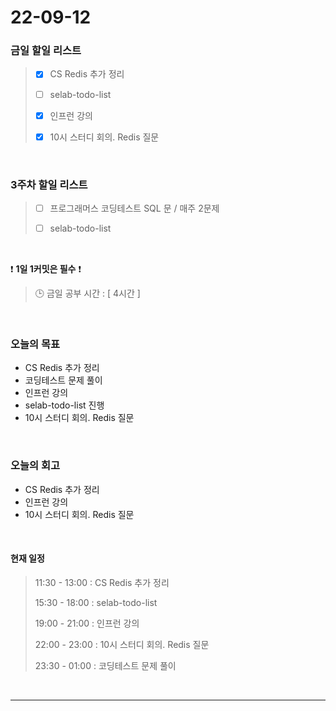 # 22-09-12
 ### 금일 할일 리스트
> - [X]  CS Redis 추가 정리
>
> - [ ]  selab-todo-list
>
> - [x]  인프런 강의
>
> - [x]  10시 스터디 회의. Redis 질문

<br/>

### 3주차 할일 리스트  

> - [ ]  프로그래머스 코딩테스트 SQL 문 / 매주 2문제  
>
> - [ ]  selab-todo-list

<br/>

❗ **1일 1커밋은 필수** ❗
> 🕒 금일 공부 시간 :  [ 4시간 ]    
  
<br/>

### 오늘의 목표
- CS Redis 추가 정리
- 코딩테스트 문제 풀이
- 인프런 강의
- selab-todo-list 진행
- 10시 스터디 회의. Redis 질문

<br>

### 오늘의 회고
- CS Redis 추가 정리
- 인프런 강의
- 10시 스터디 회의. Redis 질문

<br>

#### 현재 일정  
> 11:30 - 13:00 :  CS Redis 추가 정리
>
> 15:30 - 18:00 : selab-todo-list
>
> 19:00 - 21:00 : 인프런 강의
>
> 22:00 - 23:00 : 10시 스터디 회의. Redis 질문
>
> 23:30 - 01:00 : 코딩테스트 문제 풀이

<br/>

------------  